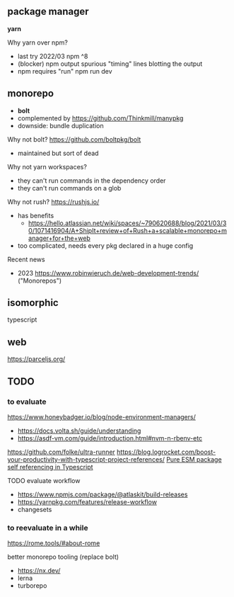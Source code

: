 

## package manager
**yarn**

Why yarn over npm?
* last try 2022/03 npm ^8
* (blocker) npm output spurious "timing" lines blotting the output
* npm requires "run" npm run dev


## monorepo

* **bolt**
* complemented by https://github.com/Thinkmill/manypkg
* downside: bundle duplication

Why not bolt? https://github.com/boltpkg/bolt
* maintained but sort of dead

Why not yarn workspaces?
* they can't run commands in the dependency order
* they can't run commands on a glob

Why not rush? https://rushjs.io/
* has benefits
  * https://hello.atlassian.net/wiki/spaces/~790620688/blog/2021/03/30/1071416904/A+ShipIt+review+of+Rush+a+scalable+monorepo+manager+for+the+web
* too complicated, needs every pkg declared in a huge config

Recent news
* 2023 https://www.robinwieruch.de/web-development-trends/ ("Monorepos")

## isomorphic
typescript


## web
https://parceljs.org/



## TODO

### to evaluate

https://www.honeybadger.io/blog/node-environment-managers/
* https://docs.volta.sh/guide/understanding
* https://asdf-vm.com/guide/introduction.html#nvm-n-rbenv-etc

https://github.com/folke/ultra-runner
https://blog.logrocket.com/boost-your-productivity-with-typescript-project-references/
[Pure ESM package](https://gist.github.com/sindresorhus/a39789f98801d908bbc7ff3ecc99d99c)
[self referencing in Typescript]()


TODO evaluate workflow
- https://www.npmjs.com/package/@atlaskit/build-releases
- https://yarnpkg.com/features/release-workflow
- changesets


### to reevaluate in a while

https://rome.tools/#about-rome

better monorepo tooling (replace bolt)
- https://nx.dev/
- lerna
- turborepo
